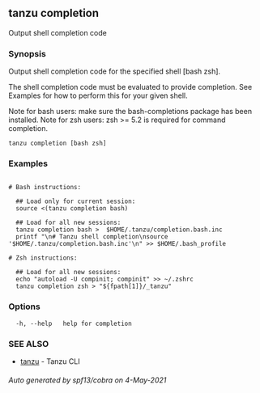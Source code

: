 ## tanzu completion

Output shell completion code

### Synopsis


Output shell completion code for the specified shell [bash zsh].

The shell completion code must be evaluated to provide completion. See Examples
for how to perform this for your given shell.

Note for bash users: make sure the bash-completions package has been installed.
Note for zsh users: zsh >= 5.2 is required for command completion.

```
tanzu completion [bash zsh]
```

### Examples

```

# Bash instructions:

  ## Load only for current session:
  source <(tanzu completion bash)

  ## Load for all new sessions:
  tanzu completion bash >  $HOME/.tanzu/completion.bash.inc
  printf "\n# Tanzu shell completion\nsource '$HOME/.tanzu/completion.bash.inc'\n" >> $HOME/.bash_profile

# Zsh instructions:

  ## Load for all new sessions:
  echo "autoload -U compinit; compinit" >> ~/.zshrc
  tanzu completion zsh > "${fpath[1]}/_tanzu"
```

### Options

```
  -h, --help   help for completion
```

### SEE ALSO

* [tanzu](tanzu.md)     - Tanzu CLI

###### Auto generated by spf13/cobra on 4-May-2021
